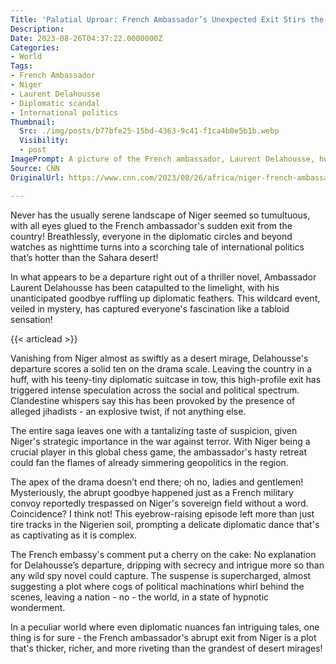 ```yaml
---
Title: 'Palatial Uproar: French Ambassador’s Unexpected Exit Stirs the Pot in Niger!'
Description: 
Date: 2023-08-26T04:37:22.0000000Z
Categories:
- World
Tags:
- French Ambassador
- Niger
- Laurent Delahousse
- Diplomatic scandal
- International politics
Thumbnail:
  Src: ./img/posts/b77bfe25-15bd-4363-9c41-f1ca4b8e5b1b.webp
  Visibility:
  - post
ImagePrompt: A picture of the French ambassador, Laurent Delahousse, hurriedly leaving Niger with a small suitcase in hand, his half-shadowed face lighting up under the stark Niger sun, creating an atmosphere of mystery and leaving an air of suspense that mirrors the unfolding diplomatic drama.
Source: CNN
OriginalUrl: https://www.cnn.com/2023/08/26/africa/niger-french-ambassador-leave-intl-hnk/index.html

---
```

Never has the usually serene landscape of Niger seemed so tumultuous, with all eyes glued to the French ambassador's sudden exit from the country! Breathlessly, everyone in the diplomatic circles and beyond watches as nighttime turns into a scorching tale of international politics that’s hotter than the Sahara desert!

In what appears to be a departure right out of a thriller novel, Ambassador Laurent Delahousse has been catapulted to the limelight, with his unanticipated goodbye ruffling up diplomatic feathers. This wildcard event, veiled in mystery, has captured everyone's fascination like a tabloid sensation!

{{< articlead >}}

Vanishing from Niger almost as swiftly as a desert mirage, Delahousse's departure scores a solid ten on the drama scale. Leaving the country in a huff, with his teeny-tiny diplomatic suitcase in tow, this high-profile exit has triggered intense speculation across the social and political spectrum. Clandestine whispers say this has been provoked by the presence of alleged jihadists - an explosive twist, if not anything else.

The entire saga leaves one with a tantalizing taste of suspicion, given Niger's strategic importance in the war against terror. With Niger being a crucial player in this global chess game, the ambassador's hasty retreat could fan the flames of already simmering geopolitics in the region.

The apex of the drama doesn’t end there; oh no, ladies and gentlemen! Mysteriously, the abrupt goodbye happened just as a French military convoy reportedly trespassed on Niger's sovereign field without a word. Coincidence? I think not! This eyebrow-raising episode left more than just tire tracks in the Nigerien soil, prompting a delicate diplomatic dance that's as captivating as it is complex.

The French embassy's comment put a cherry on the cake: No explanation for Delahousse’s departure, dripping with secrecy and intrigue more so than any wild spy novel could capture. The suspense is supercharged, almost suggesting a plot where cogs of political machinations whirl behind the scenes, leaving a nation - no - the world, in a state of hypnotic wonderment.

In a peculiar world where even diplomatic nuances fan intriguing tales, one thing is for sure - the French ambassador's abrupt exit from Niger is a plot that's thicker, richer, and more riveting than the grandest of desert mirages!